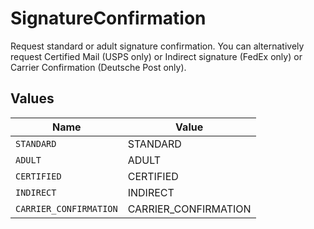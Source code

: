 # SignatureConfirmation

Request standard or adult signature confirmation. You can alternatively request Certified Mail (USPS only) 
or Indirect signature (FedEx only) or Carrier Confirmation (Deutsche Post only).


## Values

| Name                   | Value                  |
| ---------------------- | ---------------------- |
| `STANDARD`             | STANDARD               |
| `ADULT`                | ADULT                  |
| `CERTIFIED`            | CERTIFIED              |
| `INDIRECT`             | INDIRECT               |
| `CARRIER_CONFIRMATION` | CARRIER_CONFIRMATION   |